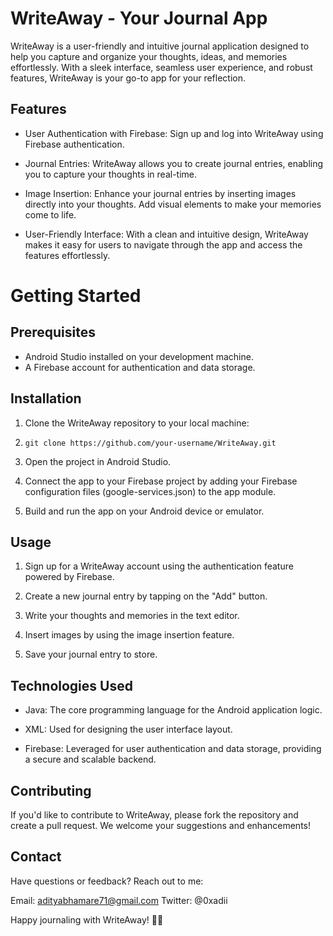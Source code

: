 # WriteAway - Your Journal App

WriteAway is a user-friendly and intuitive journal application designed to help you capture and organize your thoughts, ideas, and memories effortlessly. With a sleek interface, seamless user experience, and robust features, WriteAway is your go-to app for your reflection.

## Features
* User Authentication with Firebase: Sign up and log into WriteAway using Firebase authentication.

* Journal Entries: WriteAway allows you to create journal entries, enabling you to capture your thoughts in real-time.

* Image Insertion: Enhance your journal entries by inserting images directly into your thoughts. Add visual elements to make your memories come to life.

* User-Friendly Interface: With a clean and intuitive design, WriteAway makes it easy for users to navigate through the app and access the features effortlessly.

# Getting Started
## Prerequisites
* Android Studio installed on your development machine.
* A Firebase account for authentication and data storage.

## Installation
1. Clone the WriteAway repository to your local machine:
2. `git clone https://github.com/your-username/WriteAway.git`
3. Open the project in Android Studio.

4. Connect the app to your Firebase project by adding your Firebase configuration files (google-services.json) to the app module.

5. Build and run the app on your Android device or emulator.

## Usage
1. Sign up for a WriteAway account using the authentication feature powered by Firebase.

2. Create a new journal entry by tapping on the "Add" button.

3. Write your thoughts and memories in the text editor.

4. Insert images by using the image insertion feature.

5. Save your journal entry to store.

## Technologies Used
* Java: The core programming language for the Android application logic.

* XML: Used for designing the user interface layout.

* Firebase: Leveraged for user authentication and data storage, providing a secure and scalable backend.

## Contributing
If you'd like to contribute to WriteAway, please fork the repository and create a pull request. We welcome your suggestions and enhancements!

## Contact
Have questions or feedback? Reach out to me:

Email: adityabhamare71@gmail.com
Twitter: @0xadii

Happy journaling with WriteAway! 📖✨
